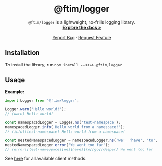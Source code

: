 <br />

<div align="center">
  <h1>@ftim/logger</h1>

  <p align="center">
    <code>@ftim/logger</code> is a lightweight, no-frills logging library.
    <br />
    <a href="https://fuchstim.github.io/logger/classes/Logger.html" target="_blank"><strong>Explore the docs »</strong></a>
    <br />
    <br />
    <a href="https://github.com/fuchstim/logger/issues">Report Bug</a>
    ·
    <a href="https://github.com/fuchstim/logger/issues">Request Feature</a>
  </p>
</div>

## Installation

To install the library, run `npm install --save @ftim/logger`

## Usage

**Example:**

```typescript
import Logger from '@ftim/logger';

Logger.warn('Hello world!');
// (warn) Hello world!

const namespacedLogger = Logger.ns('test-namespace');
namespacedLogger.info('Hello world from a namespace!');
// (info)[test-namespace] Hello world from a namespace!

const nestedNamespacedLogger = namespacedLogger.ns('we', 'have', 'to', 'go', 'deeper');
nestedNamespacedLogger.error('We went too far');
// (error)[test-namespace][we][have][to][go][deeper] We went too far
```

See [here](https://fuchstim.github.io/logger/classes/Logger.html) for all available client methods.
